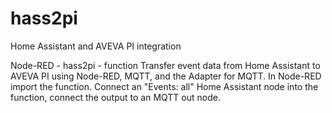 # hass2pi
Home Assistant and AVEVA PI integration

Node-RED - hass2pi - function
Transfer event data from Home Assistant to AVEVA PI using Node-RED, MQTT, and the Adapter for MQTT. In Node-RED import the function. Connect an "Events: all" Home Assistant node into the function, connect the output to an MQTT out node.
